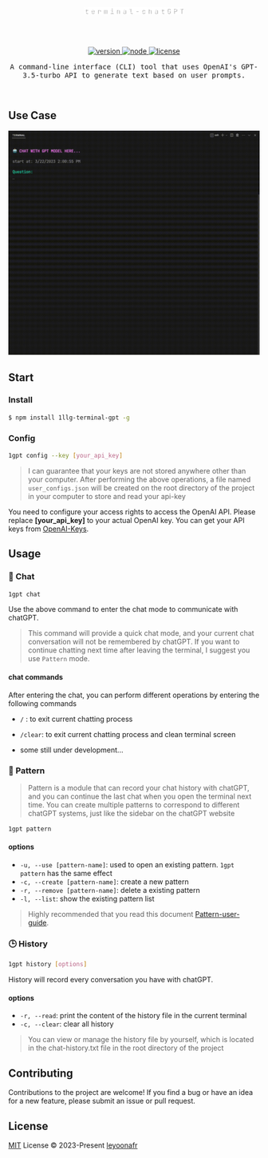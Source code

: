 <br />
<br />

<p align="center">
  <img width="200" alt="logo" src="https://github.com/codeacme17/repo-assets/blob/main/terminal-gpt/logo.png?raw=true"/> 
</p>

<br />
<br />

<p align="center">
  <a href="https://github.com/codeacme17/1llg-terminal-GPT/blob/main/package.json">
    <img height="20" alt="version" src="https://img.shields.io/github/package-json/v/codeacme17/1llg-terminal-GPT?style=flat-square"/>
  </a>
  <a href="https://github.com/codeacme17/1llg-terminal-GPT/blob/main/package.json">
    <img height="20" alt="node" src="https://img.shields.io/badge/node-%3E%3D%2014.0.0-orange?style=flat-square"/>
  </a>
  <a href="https://discord.com/channels/974519864045756446/1082238050542813244">
    <img height="20" alt="license" src="https://img.shields.io/badge/discord-chat%20room-blueviolet?style=flat-square"/>
  </a>
</p>


<p align="center">
  <samp>
    A command-line interface (CLI) tool that uses OpenAI's GPT-3.5-turbo API to generate text based on user prompts.
  </samp>
</p>

<br />


## Use Case

<p align="center">
  <img width="540" src = "https://github.com/codeacme17/repo-assets/blob/main/terminal-gpt/usecase.gif?raw=true"></img>
</p>


## Start


### Install

```bash
$ npm install 1llg-terminal-gpt -g
```

### Config

```bash
1gpt config --key [your_api_key]
```

> I can guarantee that your keys are not stored anywhere other than your computer. After performing the above operations, a file named `user_configs.json` will be created on the root directory of the project in your computer to store and read your api-key

You need to configure your access rights to access the OpenAI API. Please replace **[your_api_key]** to your actual OpenAI key. You can get your API keys from [OpenAI-Keys](https://platform.openai.com/account/api-keys).


## Usage

### 🤖 Chat

```bash
1gpt chat
```

Use the above command to enter the chat mode to communicate with chatGPT.

> This command will provide a quick chat mode, and your current chat conversation will not be remembered by chatGPT. If you want to continue chatting next time after leaving the terminal, I suggest you use `Pattern` mode.

#### chat commands

After entering the chat, you can perform different operations by entering the following commands

- `/` :  to exit current chatting process

- `/clear`:  to exit current chatting process and clean terminal screen

- some still under development...


### 📔 Pattern

> Pattern is a module that can record your chat history with chatGPT, and you can continue the last chat when you open the terminal next time. You can create multiple patterns to correspond to different chatGPT systems, just like the sidebar on the chatGPT website

```bash
1gpt pattern
```

#### options
- `-u, --use [pattern-name]`: used to open an existing pattern. `1gpt pattern` has the same effect
- `-c, --create [pattern-name]`: create a new pattern
- `-r, --remove [pattern-name]`: delete a existing pattern
- `-l, --list`: show the existing pattern list

> Highly recommended that you read this document [Pattern-user-guide](https://github.com/codeacme17/repo-assets/blob/main/terminal-gpt/pattern-use-cases.md).



### 🕒 History

```bash
1gpt history [options]
```

History will record every conversation you have with chatGPT.

#### options

- `-r, --read`: print the content of the history file in the current terminal
- `-c, --clear`: clear all history



>You can view or manage the history file by yourself, which is located in the chat-history.txt file in the root directory of the project



## Contributing
Contributions to the project are welcome! If you find a bug or have an idea for a new feature, please submit an issue or pull request.



## License
[MIT](https://github.com/codeacme17/1llg-terminal-GPT/blob/main/LICENSE) License © 2023-Present [leyoonafr](https://github.com/codeacme17)
